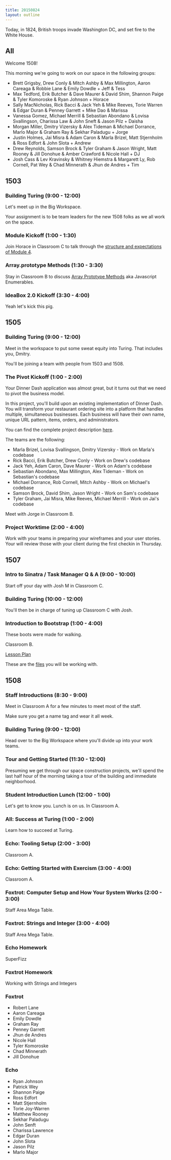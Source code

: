 ```yaml
---
title: 20150824
layout: outline
---
```


Today, in 1824, British troops invade Washington DC, and set fire to the White House.

## All

Welcome 1508!

This morning we're going to work on our space in the following groups:

* Brett Grigsby, Drew Conly & Mitch Ashby & Max Millington, Aaron Careaga & Robbie Lane & Emily Dowdle + Jeff & Tess
* Max Tedford, Erik Butcher & Dave Maurer & David Shim, Shannon Paige & Tyler Komoroske & Ryan Johnson + Horace
* Sally MacNicholas, Rick Bacci & Jack Yeh & Mike Reeves, Torie Warren & Edgar Duran & Penney Garrett + Mike Dao & Marissa
* Vanessa Gomez, Michael Merrill & Sebastian Abondano & Lovisa Svallingson, Charissa Law & John Sneft & Jason Pilz + Daisha
* Morgan Miller, Dmitry Vizersky & Alex Tideman & Michael Dorrance, Marlo Major & Graham Ray & Sekhar Paladugu + Jorge
* Justin Holmes, Jai Misra & Adam Caron & Marla Brizel, Matt Stjernholm & Ross Edfort & John Slota + Andrew
* Drew Reynolds, Samson Brock & Tyler Graham & Jason Wright, Matt Rooney & Jill Donohue & Amber Crawford & Nicole Hall + DJ
* Josh Cass & Lev Kravinsky & Whitney Hiemstra & Margarett Ly, Rob Cornell, Pat Wey & Chad Minnerath & Jhun de Andres + Tim


## 1503

### Building Turing (9:00 - 12:00)

Let's meet up in the Big Workspace.

Your assignment is to be team leaders for the new 1508 folks as we all work on the space.

### Module Kickoff (1:00 - 1:30)

Join Horace in Classroom C to talk through the [structure
and expectations of Module 4](https://gist.github.com/worace/89fb2afc748efd87d49d).

### Array.prototype Methods (1:30 - 3:30)

Stay in Classroom B to discuss [Array Prototype Methods](https://github.com/mdn/advanced-js-fundamentals-ck/tree/gh-pages/tutorials/01-array-prototype-methods) aka Javascript Enumerables.

### IdeaBox 2.0 Kickoff (3:30 - 4:00)

Yeah let's kick this pig.

## 1505

### Building Turing (9:00 - 12:00)

Meet in the workspace to put some sweat equity into Turing. That includes you, Dmitry.

You'll be joining a team with people from 1503 and 1508.

### The Pivot Kickoff (1:00 - 2:00)

Your Dinner Dash application was almost great, but it turns out that we need to pivot the business model.

In this project, you'll build upon an existing implementation of Dinner Dash. You will transform your restaurant ordering site into a platform that handles multiple, simultaneous businesses. Each business will have their own name, unique URL pattern, items, orders, and administrators.

You can find the complete project description [here](https://github.com/turingschool/lesson_plans/blob/master/ruby_03-professional_rails_applications/the_pivot.markdown#technical-expectations).

The teams are the following:

* Marla Brizel, Lovisa Svallingson, Dmitry Vizersky - Work on Marla's codebase
* Rick Bacci, Erik Butcher, Drew Conly - Work on Drew's codebase
* Jack Yeh, Adam Caron, Dave Maurer - Work on Adam's codebase
* Sebastian Abondano, Max Millington, Alex Tideman - Work on Sebastian's codebase
* Michael Dorrance, Rob Cornell, Mitch Ashby - Work on Michael's codebase
* Samson Brock, David Shim, Jason Wright - Work on Sam's codebase
* Tyler Graham, Jai Misra, Mike Reeves, Michael Merrill - Work on Jai's codebase

Meet with Jorge in Classroom B.

### Project Worktime (2:00 - 4:00)

Work with your teams in preparing your wireframes and your user stories. Your will review those with your client during the first checkin in Thursday.

## 1507

### Intro to Sinatra / Task Manager Q & A (9:00 - 10:00)

Start off your day with Josh M in Classroom C.

### Building Turing (10:00 - 12:00)

You'll then be in charge of tuning up Classroom C with Josh.

### Introduction to Bootstrap (1:00 - 4:00)

These boots were made for walking.

Classroom B.

[Lesson Plan](https://github.com/turingschool/lesson_plans/blob/master/ruby_02-web_applications_with_ruby/introduction_to_bootstrap.markdown)

These are the [files](https://github.com/mikedao/intro-to-bootstrap) you will be
working with.


## 1508

### Staff Introductions (8:30 - 9:00)

Meet in Classroom A for a few minutes to meet most of the staff.

Make sure you get a name tag and wear it all week.

### Building Turing (9:00 - 12:00)

Head over to the Big Workspace where you'll divide up into your work teams.

### Tour and Getting Started (11:30 - 12:00)

Presuming we get through our space construction projects, we'll
spend the last half hour of the morning taking a tour of the building and immediate neighborhood.

### Student Introduction Lunch (12:00 - 1:00)

Let's get to know you. Lunch is on us. In Classroom A.

### All: Success at Turing (1:00 - 2:00)

Learn how to succeed at Turing.

### Echo: Tooling Setup (2:00 - 3:00)

Classroom A.

### Echo: Getting Started with Exercism (3:00 - 4:00)

Classroom A.

### Foxtrot: Computer Setup and How Your System Works (2:00 - 3:00)

Staff Area Mega Table.

### Foxtrot: Strings and Integer (3:00 - 4:00)

Staff Area Mega Table.

### Echo Homework

SuperFizz

### Foxtrot Homework

Working with Strings and Integers

### Foxtrot

* Robert Lane
* Aaron Careaga
* Emily Dowdle
* Graham Ray
* Penney Garrett
* Jhun de Andres
* Nicole Hall
* Tyler Komoroske
* Chad Minnerath
* Jill Donohue

### Echo

* Ryan Johnson
* Patrick Wey
* Shannon Paige
* Ross Edfort
* Matt Stjernholm
* Torie Joy-Warren
* Matthew Rooney
* Sekhar Paladugu
* John Senft
* Charissa Lawrence
* Edgar Duran
* John Slota
* Jason Pilz
* Marlo Major
